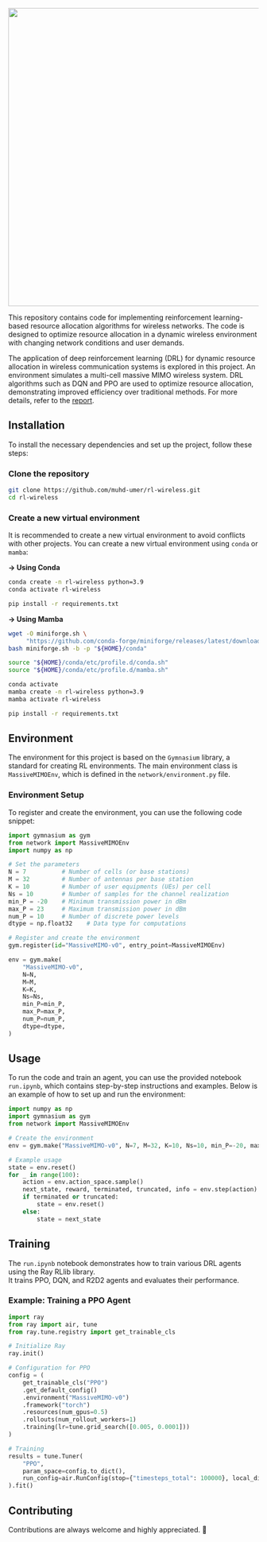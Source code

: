 <p align="center">
  <img src="https://raw.githubusercontent.com/muhd-umer/rl-wireless/main/resources/logo.png" width="600">
</p>

This repository contains code for implementing reinforcement learning-based resource allocation algorithms for wireless networks. The code is designed to optimize resource allocation in a dynamic wireless environment with changing network conditions and user demands.

The application of deep reinforcement learning (DRL) for dynamic resource allocation in wireless communication systems is explored in this project. An environment simulates a multi-cell massive MIMO wireless system. DRL algorithms such as DQN and PPO are used to optimize resource allocation, demonstrating improved efficiency over traditional methods. For more details, refer to the [report](./report/report.pdf).

## Installation

To install the necessary dependencies and set up the project, follow these steps:

### Clone the repository

```sh
git clone https://github.com/muhd-umer/rl-wireless.git
cd rl-wireless
```

### Create a new virtual environment

It is recommended to create a new virtual environment to avoid conflicts with other projects. You can create a new virtual environment using `conda` or `mamba`:

**→ Using Conda**

```sh
conda create -n rl-wireless python=3.9
conda activate rl-wireless

pip install -r requirements.txt
```

**→ Using Mamba**

```sh
wget -O miniforge.sh \
     "https://github.com/conda-forge/miniforge/releases/latest/download/Miniforge3-$(uname)-$(uname -m).sh"
bash miniforge.sh -b -p "${HOME}/conda"

source "${HOME}/conda/etc/profile.d/conda.sh"
source "${HOME}/conda/etc/profile.d/mamba.sh"

conda activate
mamba create -n rl-wireless python=3.9
mamba activate rl-wireless

pip install -r requirements.txt
```

## Environment

The environment for this project is based on the `Gymnasium` library, a standard for creating RL environments. The main environment class is `MassiveMIMOEnv`, which is defined in the `network/environment.py` file.

### Environment Setup

To register and create the environment, you can use the following code snippet:

```python
import gymnasium as gym
from network import MassiveMIMOEnv
import numpy as np

# Set the parameters
N = 7          # Number of cells (or base stations)
M = 32         # Number of antennas per base station
K = 10         # Number of user equipments (UEs) per cell
Ns = 10        # Number of samples for the channel realization
min_P = -20    # Minimum transmission power in dBm
max_P = 23     # Maximum transmission power in dBm
num_P = 10     # Number of discrete power levels
dtype = np.float32    # Data type for computations

# Register and create the environment
gym.register(id="MassiveMIMO-v0", entry_point=MassiveMIMOEnv)

env = gym.make(
    "MassiveMIMO-v0",
    N=N,
    M=M,
    K=K,
    Ns=Ns,
    min_P=min_P,
    max_P=max_P,
    num_P=num_P,
    dtype=dtype,
)
```

## Usage

To run the code and train an agent, you can use the provided notebook `run.ipynb`, which contains step-by-step instructions and examples. Below is an example of how to set up and run the environment:

```python
import numpy as np
import gymnasium as gym
from network import MassiveMIMOEnv

# Create the environment
env = gym.make("MassiveMIMO-v0", N=7, M=32, K=10, Ns=10, min_P=-20, max_P=23, num_P=10, dtype=np.float32)

# Example usage
state = env.reset()
for _ in range(100):
    action = env.action_space.sample()
    next_state, reward, terminated, truncated, info = env.step(action)
    if terminated or truncated:
        state = env.reset()
    else:
        state = next_state
```

## Training

The `run.ipynb` notebook demonstrates how to train various DRL agents using the Ray RLlib library.<br>
It trains PPO, DQN, and R2D2 agents and evaluates their performance.

### Example: Training a PPO Agent

```python
import ray
from ray import air, tune
from ray.tune.registry import get_trainable_cls

# Initialize Ray
ray.init()

# Configuration for PPO
config = (
    get_trainable_cls("PPO")
    .get_default_config()
    .environment("MassiveMIMO-v0")
    .framework("torch")
    .resources(num_gpus=0.5)
    .rollouts(num_rollout_workers=1)
    .training(lr=tune.grid_search([0.005, 0.0001]))
)

# Training
results = tune.Tuner(
    "PPO",
    param_space=config.to_dict(),
    run_config=air.RunConfig(stop={"timesteps_total": 100000}, local_dir="./results"),
).fit()
```

## Contributing

Contributions are always welcome and highly appreciated. 💖
